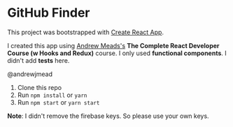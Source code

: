 # GitHub Finder

This project was bootstrapped with [Create React App](https://github.com/facebook/create-react-app).

I created this app using [Andrew Meads's](https://github.com/andrewjmead)  **The Complete React Developer Course (w Hooks and Redux)** course.
I only used **functional components**.
I didn't add **tests** here.

@andrewjmead

1. Clone this repo
2. Run `npm install` or `yarn`
3. Run `npm start` or `yarn start`

**Note**: I didn't remove the firebase keys. So please use your own keys.
